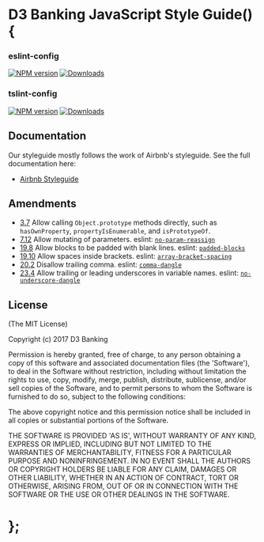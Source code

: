 # D3 Banking JavaScript Style Guide() {

### eslint-config
[![NPM version](https://img.shields.io/npm/v/@d3banking/eslint-config.svg?style=flat)](https://www.npmjs.com/package/@d3banking/eslint-config)
[![Downloads](https://img.shields.io/npm/dm/@d3banking/eslint-config.svg)](https://www.npmjs.com/package/@d3banking/eslint-config)

### tslint-config
[![NPM version](https://img.shields.io/npm/v/@d3banking/tslint-config.svg?style=flat)](https://www.npmjs.com/package/@d3banking/tslint-config)
[![Downloads](https://img.shields.io/npm/dm/@d3banking/tslint-config.svg)](https://www.npmjs.com/package/@d3banking/tslint-config)

## Documentation

Our styleguide mostly follows the work of Airbnb's styleguide. See the full documentation here:
- [Airbnb Styleguide](https://github.com/airbnb/javascript/blob/master/README.md)

## Amendments

- [3.7](#objects--prototype-builtins) Allow calling `Object.prototype` methods directly, such as `hasOwnProperty`, `propertyIsEnumerable`, and `isPrototypeOf`.
- [7.12](https://github.com/airbnb/javascript/blob/master/README.md#functions--mutate-params) Allow mutating of parameters. eslint: [`no-param-reassign`](http://eslint.org/docs/rules/no-param-reassign.html)
- [19.8](https://github.com/airbnb/javascript/blob/master/README.md#whitespace--padded-blocks) Allow blocks to be padded with blank lines. eslint: [`padded-blocks`](http://eslint.org/docs/rules/padded-blocks.html)
- [19.10](#whitespace--in-brackets) Allow spaces inside brackets. eslint: [`array-bracket-spacing`](http://eslint.org/docs/rules/array-bracket-spacing.html)
- [20.2](https://github.com/airbnb/javascript/blob/master/README.md#commas--dangling) Disallow trailing comma. eslint: [`comma-dangle`](http://eslint.org/docs/rules/comma-dangle.html)
- [23.4](#naming--leading-underscore) Allow trailing or leading underscores in variable names. eslint: [`no-underscore-dangle`](http://eslint.org/docs/rules/no-underscore-dangle.html)

## License

(The MIT License)

Copyright (c) 2017 D3 Banking

Permission is hereby granted, free of charge, to any person obtaining
a copy of this software and associated documentation files (the
'Software'), to deal in the Software without restriction, including
without limitation the rights to use, copy, modify, merge, publish,
distribute, sublicense, and/or sell copies of the Software, and to
permit persons to whom the Software is furnished to do so, subject to
the following conditions:

The above copyright notice and this permission notice shall be
included in all copies or substantial portions of the Software.

THE SOFTWARE IS PROVIDED 'AS IS', WITHOUT WARRANTY OF ANY KIND,
EXPRESS OR IMPLIED, INCLUDING BUT NOT LIMITED TO THE WARRANTIES OF
MERCHANTABILITY, FITNESS FOR A PARTICULAR PURPOSE AND NONINFRINGEMENT.
IN NO EVENT SHALL THE AUTHORS OR COPYRIGHT HOLDERS BE LIABLE FOR ANY
CLAIM, DAMAGES OR OTHER LIABILITY, WHETHER IN AN ACTION OF CONTRACT,
TORT OR OTHERWISE, ARISING FROM, OUT OF OR IN CONNECTION WITH THE
SOFTWARE OR THE USE OR OTHER DEALINGS IN THE SOFTWARE.

# };
